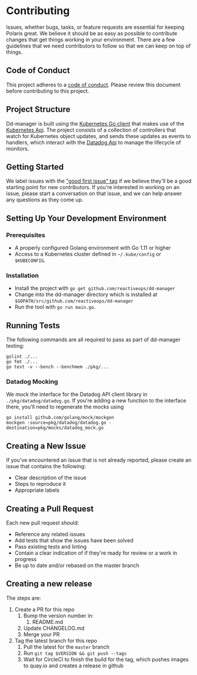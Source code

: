 # Contributing

Issues, whether bugs, tasks, or feature requests are essential for keeping Polaris great. We believe it should be as easy as possible to contribute changes that get things working in your environment. There are a few guidelines that we need contributors to follow so that we can keep on top of things.

## Code of Conduct

This project adheres to a [code of conduct](CODE_OF_CONDUCT.md). Please review this document before contributing to this project.

## Project Structure

Dd-manager is built using the [Kubernetes Go client](https://github.com/kubernetes/client-go) that makes use of the [Kubernetes Api](https://kubernetes.io/docs/reference/using-api/api-concepts/).  The project consists of a collection of controllers that watch for Kubernetes object updates, and sends these updates as events to handlers, which interact with the [Datadog Api](https://docs.datadoghq.com/api/) to manage the lifecycle of monitors.

## Getting Started

We label issues with the ["good first issue" tag](https://github.com/reactiveops/dd-manager/issues?q=is%3Aissue+is%3Aopen+label%3A%22good+first+issue%22) if we believe they'll be a good starting point for new contributors. If you're interested in working on an issue, please start a conversation on that issue, and we can help answer any questions as they come up.

## Setting Up Your Development Environment
### Prerequisites
* A properly configured Golang environment with Go 1.11 or higher
* Access to a Kubernetes cluster defined in `~/.kube/config` or `$KUBECONFIG`.

### Installation
* Install the project with `go get github.com/reactiveops/dd-manager`
* Change into the dd-manager directory which is installed at `$GOPATH/src/github.com/reactiveops/dd-manager`
* Run the tool with `go run main.go`.

## Running Tests

The following commands are all required to pass as part of dd-manager testing:

```
golint ./...
go fmt ./...
go test -v --bench --benchmem ./pkg/...
```

### Datadog Mocking
We mock the interface for the Datadog API client library in `./pkg/datadog/datadog.go`.
If you're adding a new function to the interface there, you'll need to regenerate the
mocks using
```
go install github.com/golang/mock/mockgen
mockgen -source=pkg/datadog/datadog.go -destination=pkg/mocks/datadog_mock.go
```

## Creating a New Issue

If you've encountered an issue that is not already reported, please create an issue that contains the following:

- Clear description of the issue
- Steps to reproduce it
- Appropriate labels

## Creating a Pull Request

Each new pull request should:

- Reference any related issues
- Add tests that show the issues have been solved
- Pass existing tests and linting
- Contain a clear indication of if they're ready for review or a work in progress
- Be up to date and/or rebased on the master branch

## Creating a new release

The steps are:
1. Create a PR for this repo
    1. Bump the version number in:
        1. README.md
    2. Update CHANGELOG.md
    3. Merge your PR
2. Tag the latest branch for this repo
    1. Pull the latest for the `master` branch
    2. Run `git tag $VERSION && git push --tags`
    3. Wait for CircleCI to finish the build for the tag, which pushes images to quay.io and creates a release in github
